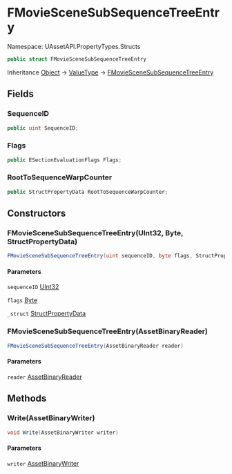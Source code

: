 # FMovieSceneSubSequenceTreeEntry

Namespace: UAssetAPI.PropertyTypes.Structs

```csharp
public struct FMovieSceneSubSequenceTreeEntry
```

Inheritance [Object](https://docs.microsoft.com/en-us/dotnet/api/system.object) → [ValueType](https://docs.microsoft.com/en-us/dotnet/api/system.valuetype) → [FMovieSceneSubSequenceTreeEntry](./uassetapi.propertytypes.structs.fmoviescenesubsequencetreeentry.md)

## Fields

### **SequenceID**

```csharp
public uint SequenceID;
```

### **Flags**

```csharp
public ESectionEvaluationFlags Flags;
```

### **RootToSequenceWarpCounter**

```csharp
public StructPropertyData RootToSequenceWarpCounter;
```

## Constructors

### **FMovieSceneSubSequenceTreeEntry(UInt32, Byte, StructPropertyData)**

```csharp
FMovieSceneSubSequenceTreeEntry(uint sequenceID, byte flags, StructPropertyData _struct)
```

#### Parameters

`sequenceID` [UInt32](https://docs.microsoft.com/en-us/dotnet/api/system.uint32)<br>

`flags` [Byte](https://docs.microsoft.com/en-us/dotnet/api/system.byte)<br>

`_struct` [StructPropertyData](./uassetapi.propertytypes.structs.structpropertydata.md)<br>

### **FMovieSceneSubSequenceTreeEntry(AssetBinaryReader)**

```csharp
FMovieSceneSubSequenceTreeEntry(AssetBinaryReader reader)
```

#### Parameters

`reader` [AssetBinaryReader](./uassetapi.assetbinaryreader.md)<br>

## Methods

### **Write(AssetBinaryWriter)**

```csharp
void Write(AssetBinaryWriter writer)
```

#### Parameters

`writer` [AssetBinaryWriter](./uassetapi.assetbinarywriter.md)<br>

